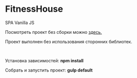 # FitnessHouse
SPA Vanilla JS
<p>Посмотреть проект без сборки можно <a href=" https://owiii.github.io/FitnessHouseBuild/">здесь.</a><p>
<p>Проект выполнен без использования сторонних библиотек.</p>
</br>
<p>Установка зависимостей: <b>npm install</b></p>
<p>Собрать и запустить проект: <b>gulp default</b></p>

